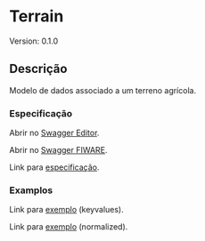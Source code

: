 # Terrain
Version: 0.1.0

## Descrição

Modelo de dados associado a um terreno agrícola.
### Especificação

Abrir no [Swagger Editor](https://editor.swagger.io/?url=https://raw.githubusercontent.com/jpcoelhoATipbDOTpt/MAN4HEALTH/main/DataModel/Terrain/swagger.yaml).

Abrir no [Swagger FIWARE](https://swagger.lab.fiware.org/?url=https://raw.githubusercontent.com/jpcoelhoATipbDOTpt/MAN4HEALTH/main/DataModel/Terrain/swagger.yaml).

Link para [especificação](https://github.com/jpcoelhoATipbDOTpt/MAN4HEALTH/blob/main/DataModel/Terrain/datamodels.md).

### Examplos

Link para [exemplo](https://raw.githubusercontent.com/jpcoelhoATipbDOTpt/MAN4HEALTH/main/DataModel/Terrain/examples/example.jsonld) (keyvalues).

Link para [exemplo](https://raw.githubusercontent.com/jpcoelhoATipbDOTpt/MAN4HEALTH/main/DataModel/Terrain/example-normalized.jsonld) (normalized).
